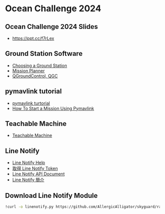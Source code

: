 # Ocean Challenge 2024

## Ocean Challenge 2024 Slides
* https://ppt.cc/f7rLex

## Ground Station Software
* [Choosing a Ground Station](https://ardupilot.org/copter/docs/common-choosing-a-ground-station.html) 
* [Mission Planner](https://github.com/ArduPilot/MissionPlanner)
* [QGroundControl, QGC](http://qgroundcontrol.com/)

## pymavlink tutorial
* [pymavlink turtorial](https://www.youtube.com/watch?v=kecnaxlUiTY&list=PLy9nLDKxDN68cwdt5EznyAul6R8mUSNou)
* [How To Start a Mission Using Pymavlink](https://www.youtube.com/watch?v=pAAN055XCxA)

## Teachable Machine
* [Teachable Machine](https://teachablemachine.withgoogle.com/)

## Line Notify
* [Line Notify Help](https://help2.line.me/line_notify/web/pc?lang=zh-Hant)
* [取得 Line Notify Token](https://notify-bot.line.me/en/)
* [Line Notify API Document](https://notify-bot.line.me/doc/en/)
* [Line Notify 簡介](https://github.com/vcdemy/linenotify)

## Download Line Notify Module
```bash
!curl -o linenotify.py https://github.com/AllergicAlligator/skyguard/raw/main/linenotify.py
```
